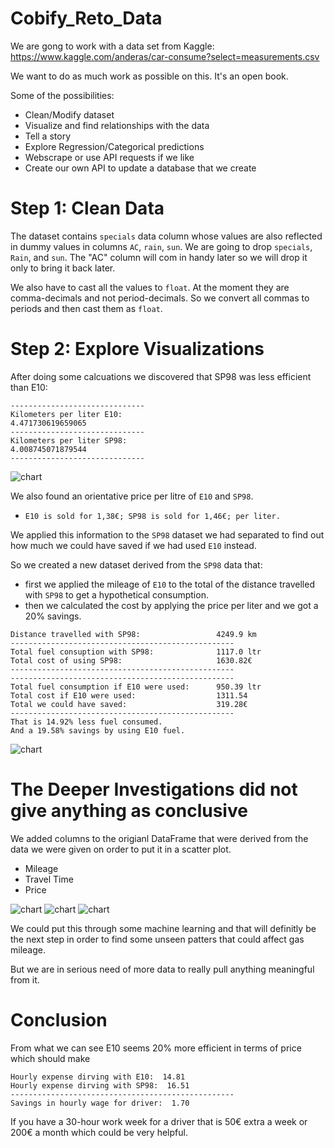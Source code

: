 # Cobify_Reto_Data

 We are gong to work with a data set from Kaggle:
 https://www.kaggle.com/anderas/car-consume?select=measurements.csv

 We want to do as much work as possible on this. It's an open book. 

 Some of the possibilities:
 - Clean/Modify dataset
 - Visualize and find relationships with the data
 - Tell a story
 - Explore Regression/Categorical predictions
 - Webscrape or use API requests if we like
 - Create our own API to update a database that we create

# Step 1: Clean Data
The dataset contains `specials` data column whose values are also reflected in dummy values in columns `AC`, `rain`, `sun`. We are going to drop `specials`, `Rain`, and `sun`. 
The "AC" column will com in handy later so we will drop it only to bring it back later.

We also have to cast all the values to `float`. At the moment they are comma-decimals and not period-decimals. So we convert all commas to periods and then cast them as `float`. 

# Step 2: Explore Visualizations
After doing some calcuations we discovered that SP98 was less efficient than E10:

```
------------------------------
Kilometers per liter E10:
4.471730619659065
------------------------------
Kilometers per liter SP98:
4.008745071879544
------------------------------
```
![chart](viz/mileage.png)

We also found an orientative price per litre of `E10` and `SP98`.
- `E10 is sold for 1,38€; SP98 is sold for 1,46€; per liter.`

We applied this information to the `SP98` dataset we had separated to find out how much we could have saved if we had used `E10` instead.

So we created a new dataset derived from the `SP98` data that:
- first we applied the mileage of `E10` to the total of the distance travelled with `SP98` to get a hypothetical consumption.
- then we calculated the cost by applying the price per liter and we got a 20% savings.

```
Distance travelled with SP98:                 4249.9 km
--------------------------------------------------
Total fuel consuption with SP98:              1117.0 ltr
Total cost of using SP98:                     1630.82€
--------------------------------------------------
--------------------------------------------------
Total fuel consumption if E10 were used:      950.39 ltr
Total cost if E10 were used:                  1311.54
Total we could have saved:                    319.28€
--------------------------------------------------
That is 14.92% less fuel consumed.
And a 19.58% savings by using E10 fuel.
```


![chart](viz/consume_cost_sp.png)

# The Deeper Investigations did not give anything as conclusive

We added columns to the origianl DataFrame that were  derived from the data we were given on order to put it in a scatter plot.
- Mileage 
- Travel Time
- Price

![chart](viz/temp-mileage.png)
![chart](viz/time-mileage.png)
![chart](viz/speed-mileage.png)

We could put this through some machine learning and that will definitly be the next step in order to find some unseen patters that could affect gas mileage.

But we are in serious need of more data to really pull anything meaningful from it.

# Conclusion

From what we can see E10 seems 20% more efficient in terms of price which should make 

```
Hourly expense dirving with E10:  14.81
Hourly expense dirving with SP98:  16.51
--------------------------------------------------
Savings in hourly wage for driver:  1.70
```

If you have a 30-hour work week for a driver that is 50€ extra a week or 200€ a month which could be very helpful. 
